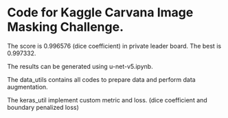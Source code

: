 # Code for Kaggle Carvana Image Masking Challenge.

The score is 0.996576 (dice coefficient) in private leader board. The best is 0.997332.

The results can be generated using u-net-v5.ipynb.

The data_utils contains all codes to prepare data and perform data augmentation. 

The keras_util implement custom metric and loss. (dice coefficient and boundary penalized loss)
